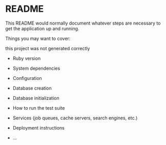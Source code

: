 # README

This README would normally document whatever steps are necessary to get the
application up and running.

Things you may want to cover:

this project was not generated correctly

* Ruby version

* System dependencies

* Configuration

* Database creation

* Database initialization

* How to run the test suite

* Services (job queues, cache servers, search engines, etc.)

* Deployment instructions

* ...
